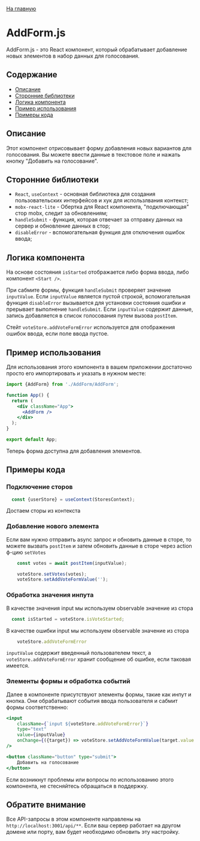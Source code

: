 [На главную](../../../README.md)

# AddForm.js

AddForm.js - это React компонент, который обрабатывает добавление новых элементов в набор данных для голосования.

## Содержание

- [Описание](#Описание)
- [Сторонние библиотеки](#Сторонние-библиотеки)
- [Логика компонента](#Логика-компонента)
- [Пример использования](#Пример-использования)
- [Примеры кода](#Примеры-кода)

## Описание

Этот компонент отрисовывает форму добавления новых вариантов для голосования. Вы можете ввести данные в текстовое поле и нажать кнопку "Добавить на голосование".

## Сторонние библиотеки

- `React`, `useContext` - основная библиотека для создания пользовательских интерфейсов и хук для использлвания контекст;
- `mobx-react-lite` - Обертка для React компонента, "подключающая" стор mobx, следит за обновлениям;
- `handleSubmit` - функция, которая отвечает за отправку данных на сервер и обновление данных в стор;
- `disableError` - вспомогательная функция для отключения ошибок ввода;

## Логика компонента

На основе состояния `isStarted` отображается либо форма ввода, либо компонент `<Start />`.

При сабмите формы, функция `handleSubmit` проверяет значение `inputValue`. Если `inputValue` является пустой строкой, вспомогательная функция `disableError` вызывается для установки состояния ошибки и прерывает выполнение `handleSubmit`. Если `inputValue` содержит данные, запись добавляется в список голосования путем вызова `postItem`.

Стейт `voteStore.addVoteFormError` используется для отображения ошибок ввода, если поле ввода пустое.

## Пример использования

Для использования этого компонента в вашем приложении достаточно просто его импортировать и указать в нужном месте:

```jsx
import {AddForm} from './AddForm/AddForm';

function App() {
  return (
    <div className="App">
      <AddForm />
    </div>
  );
}

export default App;
```

Теперь форма доступна для добавления элементов.

## Примеры кода

### Подключение сторов

```jsx
  const {userStore} = useContext(StoresContext);
```

Достаем сторы из контекста

### Добавление нового элемента

Если вам нужно отправить async запрос и обновить данные в сторе, то можете вызвать `postItem` и затем обновить данные в сторе через action ф-цию `setVotes`

```jsx
    const votes = await postItem(inputValue);

    voteStore.setVotes(votes);
    voteStore.setAddVoteFormValue('');
```


### Обработка значения инпута

В качестве значения input мы используем observable значение из стора

```jsx
  const isStarted = voteStore.isVoteStarted;
```

В качестве ошибки input мы используем observable значение из стора

```jsx
    voteStore.addVoteFormError
```


`inputValue` содержит введенный пользователем текст, а `voteStore.addVoteFormError` хранит сообщение об ошибке, если таковая имеется.

### Элементы формы и обработка событий

Далее в компоненте присутствуют элементы формы, такие как инпут и кнопка. Они обрабатывают события ввода пользователя и сабмит формы соответственно:

```jsx
<input
    className={`input ${voteStore.addVoteFormError}`}
    type="text"
    value={inputValue}
    onChange={({target}) => voteStore.setAddVoteFormValue(target.value.trim())}
/>

<button className="button" type="submit">
    Добавить на голосование
</button>
```


Если возникнут проблемы или вопросы по использованию этого компонента, не стесняйтесь обращаться в поддержку.

## Обратите внимание

Все API-запросы в этом компоненте направлены на `http://localhost:3001/api/**`. Если ваш сервер работает на другом домене или порту, вам будет необходимо обновить эту настройку.
